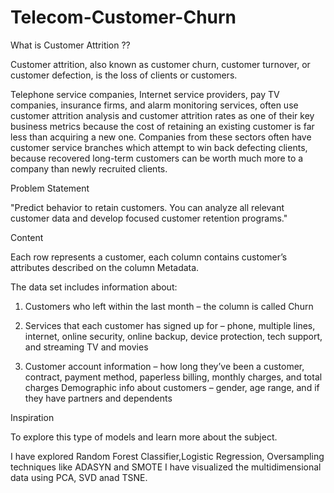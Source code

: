 # Telecom-Customer-Churn



What is Customer Attrition ??

Customer attrition, also known as customer churn, customer turnover, or customer defection, is the loss of clients or customers.

Telephone service companies, Internet service providers, pay TV companies, insurance firms, and alarm monitoring services, often use customer attrition analysis and customer attrition rates as one of their key business metrics because the cost of retaining an existing customer is far less than acquiring a new one. Companies from these sectors often have customer service branches which attempt to win back defecting clients, because recovered long-term customers can be worth much more to a company than newly recruited clients.

Problem Statement

"Predict behavior to retain customers. You can analyze all relevant customer data and develop focused customer retention programs."


Content

Each row represents a customer, each column contains customer’s attributes described on the column Metadata.

The data set includes information about:

1) Customers who left within the last month – the column is called Churn

2) Services that each customer has signed up for – phone, multiple lines, internet, online security, online backup, device protection, tech support, and streaming TV and movies

3) Customer account information – how long they’ve been a customer, contract, payment method, paperless billing, monthly charges, and total charges Demographic info about customers – gender, age range, and if they have partners and dependents

Inspiration

To explore this type of models and learn more about the subject.


I have explored Random Forest Classifier,Logistic Regression, Oversampling techniques like ADASYN and SMOTE
I have visualized the multidimensional data using PCA, SVD anad TSNE.

